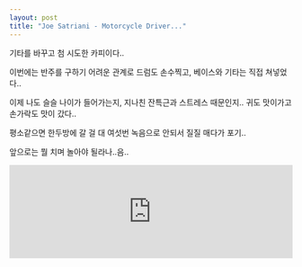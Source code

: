 ```yaml
---
layout: post
title: "Joe Satriani - Motorcycle Driver..."
---
```


기타를 바꾸고 첨 시도한 카피이다..

이번에는 반주를 구하기 어려운 관계로 드럼도 손수찍고, 베이스와 기타는 직접 쳐넣었다..

이제 나도 슬슬 나이가 들어가는지, 지나친 잔특근과 스트레스 때문인지..
귀도 맛이가고 손가락도 맛이 갔다..

평소같으면 한두방에 갈 걸 대 여섯번 녹음으로 안되서 질질 매다가 포기..

앞으로는 뭘 치며 놀아야 될라나..음..




<iframe width="100%" height="166" scrolling="no" frameborder="no" src="https://w.soundcloud.com/player/?url=https%3A//api.soundcloud.com/tracks/132490804&amp;color=ff5500&amp;auto_play=false&amp;hide_related=false&amp;show_artwork=true"></iframe>





